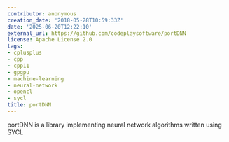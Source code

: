 ```yaml
---
contributor: anonymous
creation_date: '2018-05-28T10:59:33Z'
date: '2025-06-20T12:22:10'
external_url: https://github.com/codeplaysoftware/portDNN
license: Apache License 2.0
tags:
- cplusplus
- cpp
- cpp11
- gpgpu
- machine-learning
- neural-network
- opencl
- sycl
title: portDNN
---
```


portDNN is a library implementing neural network algorithms written using SYCL
